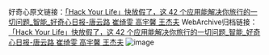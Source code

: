 好奇心原文链接：[「Hack Your Life」快放假了，这 42 个应用能解决你旅行的一切问题_智能_好奇心日报-唐云路 崔绮雯 高宇馨 王杰夫](https://www.qdaily.com/articles/7924.html)
WebArchive归档链接：[「Hack Your Life」快放假了，这 42 个应用能解决你旅行的一切问题_智能_好奇心日报-唐云路 崔绮雯 高宇馨 王杰夫](https://web.archive.org/web/https://www.qdaily.com/articles/7924.html)
![image](http://ww3.sinaimg.cn/large/007d5XDply1g3wk3otpasj30vy0i97as)